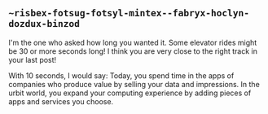 ## `~risbex-fotsug-fotsyl-mintex--fabryx-hoclyn-dozdux-binzod`
I'm the one who asked how long you wanted it. Some elevator rides might be 30 or more seconds long!
I think you are very close to the right track in your last post!

With 10 seconds, I would say:
Today, you spend time in the apps of companies who produce value by selling your data and impressions.
In the urbit world, you expand your computing experience by adding pieces of apps and services you choose.